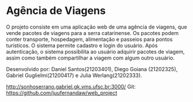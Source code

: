 # Agência de Viagens
O projeto consiste em uma aplicação web de uma agência de viagens, que vende pacotes de viagens para a serra catarinense. Os pacotes podem conter transporte, hospedagem, alimentação e passeios para pontos turísticos. O sistema permite cadastro e login do usuário. Após autenticação, o sistema possibilita ao usuário adquirir pacotes de viagem, assim como também compartilhar a viagem com algum outro usuário.

Desenvolvido por: Daniel Santos(21203401), Diego Goiana (21202325), Gabriel Guglielmi(21200417) e Julia Werlang(21202333).

http://sonhoserrano.gabriel.gk.vms.ufsc.br:3000/
Git: https://github.com/juufernandaw/web_project